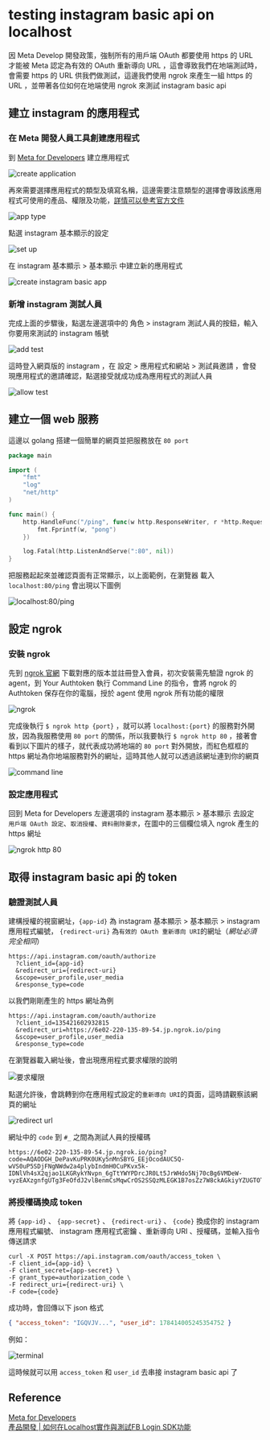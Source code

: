 # testing instagram basic api on localhost

<!--more-->

因 Meta Develop 開發政策，強制所有的用戶端 OAuth 都要使用 https 的 URL 才能被 Meta 認定為有效的 OAuth 重新導向 URL ，這會導致我們在地端測試時，會需要 https 的 URL 供我們做測試，這邊我們使用 ngrok 來產生一組 https 的 URL ，並帶著各位如何在地端使用 ngrok 來測試 instagram basic api  

## 建立 instagram 的應用程式

### 在 Meta 開發人員工具創建應用程式

到 [Meta for Developers](https://developers.facebook.com/?no_redirect=1) 建立應用程式  

![create application](https://imgur.com/SqaqiXa.png)  

再來需要選擇應用程式的類型及填寫名稱，這邊需要注意類型的選擇會導致該應用程式可使用的產品、權限及功能，[詳情可以參考官方文件](https://developers.facebook.com/docs/development/create-an-app/app-dashboard/app-types)  

![app type](https://imgur.com/1xwkv4U.png)  

點選 instagram 基本顯示的設定  

![set up](https://imgur.com/dIVtYPY.png)  

在 instagram 基本顯示 > 基本顯示 中建立新的應用程式  

![create instagram basic app](https://imgur.com/FPtEXIA.png)  

### 新增 instagram 測試人員

完成上面的步驟後，點選左邊選項中的 角色 > instagram 測試人員的按鈕，輸入你要用來測試的 instagram 帳號  

![add test](https://imgur.com/7qNpQSo.png)  

這時登入網頁版的 instagram ，在 設定 > 應用程式和網站 > 測試員邀請 ，會發現應用程式的邀請確認，點選接受就成功成為應用程式的測試人員  

![allow test](https://imgur.com/BDULvxO.png)  

## 建立一個 web 服務

這邊以 golang 搭建一個簡單的網頁並把服務放在 `80 port`  

```go
package main

import (
    "fmt"
    "log"
    "net/http"
)

func main() {
    http.HandleFunc("/ping", func(w http.ResponseWriter, r *http.Request) {
        fmt.Fprintf(w, "pong")
    })

    log.Fatal(http.ListenAndServe(":80", nil))
}
```  

把服務起起來並確認頁面有正常顯示，以上面範例，在瀏覽器
載入 `localhost:80/ping` 會出現以下圖例  

![localhost:80/ping](https://imgur.com/KXqoinl.png)  

## 設定 ngrok

### 安裝 ngrok

先到 [ngrok 官網](https://ngrok.com/download) 下載對應的版本並註冊登入會員，初次安裝需先驗證 ngrok 的 agent，到 Your Authtoken 執行 Command Line 的指令，會將 ngrok 的 Authtoken 保存在你的電腦，授於 agent 使用 ngrok 所有功能的權限  

![ngrok](https://imgur.com/NE6GzRh.png)  

完成後執行 `$ ngrok http {port}` ，就可以將 `localhost:{port}` 的服務對外開放，因為我服務使用 `80 port` 的關係，所以我要執行 `$ ngrok http 80` ，接著會看到以下圖片的樣子，就代表成功將地端的 `80 port` 對外開放，而紅色框框的 https 網址為你地端服務對外的網址，這時其他人就可以透過該網址連到你的網頁  

![command line](https://imgur.com/2PikB8H.png)  

### 設定應用程式

回到 Meta for Developers 左邊選項的 instagram 基本顯示 > 基本顯示 去設定 `用戶端 OAuth 設定`、`取消授權`、`資料刪除要求`，在圖中的三個欄位填入 ngrok 產生的 https 網址  

![ngrok http 80](https://imgur.com/gtl7jDv.png)  

## 取得 instagram basic api 的 token

### 驗證測試人員

建構授權的視窗網址，`{app-id}` 為 instagram 基本顯示 > 基本顯示 > instagram 應用程式編號， `{redirect-uri}` 為`有效的 OAuth 重新導向 URI`的網址（*網址必須完全相同*）  

```url
https://api.instagram.com/oauth/authorize
  ?client_id={app-id}
  &redirect_uri={redirect-uri}
  &scope=user_profile,user_media
  &response_type=code
```  

以我們剛剛產生的 https 網址為例  

```url
https://api.instagram.com/oauth/authorize
  ?client_id=135421602932815
  &redirect_uri=https://6e02-220-135-89-54.jp.ngrok.io/ping
  &scope=user_profile,user_media
  &response_type=code
```  

在瀏覽器載入網址後，會出現應用程式要求權限的說明  

![要求權限](https://imgur.com/LPaPfJd.png)  

點選允許後，會跳轉到你在應用程式設定的`重新導向 URI`的頁面，這時請觀察該網頁的網址  

![redirect url](https://imgur.com/W2obeKW.png)  

網址中的 `code` 到 `#_` 之間為測試人員的授權碼  

```url
https://6e02-220-135-89-54.jp.ngrok.io/ping?code=AQAODGH_DePavKuPRK0UKy5nMnSBYG_EEjOcodAUC5Q-wVS0uP5SDjFNgNWdw2a4plybIndmH0CuPKvx5k-IDNlVh4sX2qjao1LKGRykYNvpn_6gTtYWYPDrcJR0Lt5JrWHdo5Nj70cBg6VMDeW-vyzEAXzgnfgUTg3FeOfdJ2vlBenmCsMqwCrOS2SSQzMLEGK1B7osZz7W8ckAGkiyYZUGTOTlIDDuy4UOpLJ_PJd_4g#_
```  

### 將授權碼換成 token

將 `{app-id}` 、 `{app-secret}` 、 `{redirect-uri}` 、 `{code}` 換成你的 instagram 應用程式編號、 instagram 應用程式密鑰 、重新導向 URI 、授權碼，並輸入指令傳送請求  

```curl
curl -X POST https://api.instagram.com/oauth/access_token \
-F client_id={app-id} \
-F client_secret={app-secret} \
-F grant_type=authorization_code \
-F redirect_uri={redirect-uri} \
-F code={code}
```  

成功時，會回傳以下 json 格式  

```json
{ "access_token": "IGQVJV...", "user_id": 178414005245354752 }
```  

例如：  

![terminal](https://imgur.com/5m0ZSpv.png)  

這時候就可以用 `access_token` 和 `user_id` 去串接 instagram basic api 了  

## Reference

[Meta for Developers](https://developers.facebook.com/docs/instagram-basic-display-api/getting-started)  
[產品開發 | 如何在Localhost實作與測試FB Login SDK功能](https://medium.com/alexchanglife/%E7%94%A2%E5%93%81%E9%96%8B%E7%99%BC-%E5%A6%82%E4%BD%95%E5%9C%A8localhost%E6%B8%AC%E8%A9%A6fb-login-sdk%E5%8A%9F%E8%83%BD-mac-5098973b9901)  
